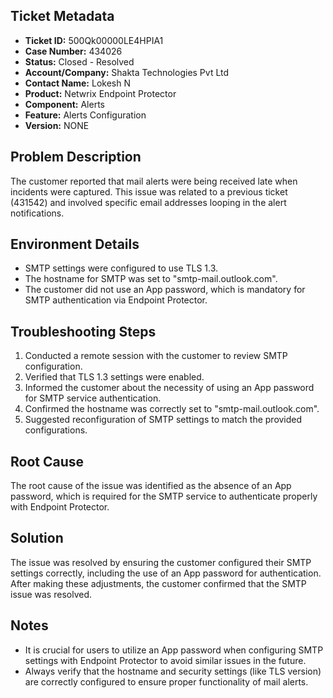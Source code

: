 ## Ticket Metadata
- **Ticket ID:** 500Qk00000LE4HPIA1
- **Case Number:** 434026
- **Status:** Closed - Resolved
- **Account/Company:** Shakta Technologies Pvt Ltd
- **Contact Name:** Lokesh N
- **Product:** Netwrix Endpoint Protector
- **Component:** Alerts
- **Feature:** Alerts Configuration
- **Version:** NONE

## Problem Description
The customer reported that mail alerts were being received late when incidents were captured. This issue was related to a previous ticket (431542) and involved specific email addresses looping in the alert notifications.

## Environment Details
- SMTP settings were configured to use TLS 1.3.
- The hostname for SMTP was set to "smtp-mail.outlook.com".
- The customer did not use an App password, which is mandatory for SMTP authentication via Endpoint Protector.

## Troubleshooting Steps
1. Conducted a remote session with the customer to review SMTP configuration.
2. Verified that TLS 1.3 settings were enabled.
3. Informed the customer about the necessity of using an App password for SMTP service authentication.
4. Confirmed the hostname was correctly set to "smtp-mail.outlook.com".
5. Suggested reconfiguration of SMTP settings to match the provided configurations.

## Root Cause
The root cause of the issue was identified as the absence of an App password, which is required for the SMTP service to authenticate properly with Endpoint Protector.

## Solution
The issue was resolved by ensuring the customer configured their SMTP settings correctly, including the use of an App password for authentication. After making these adjustments, the customer confirmed that the SMTP issue was resolved.

## Notes
- It is crucial for users to utilize an App password when configuring SMTP settings with Endpoint Protector to avoid similar issues in the future.
- Always verify that the hostname and security settings (like TLS version) are correctly configured to ensure proper functionality of mail alerts.